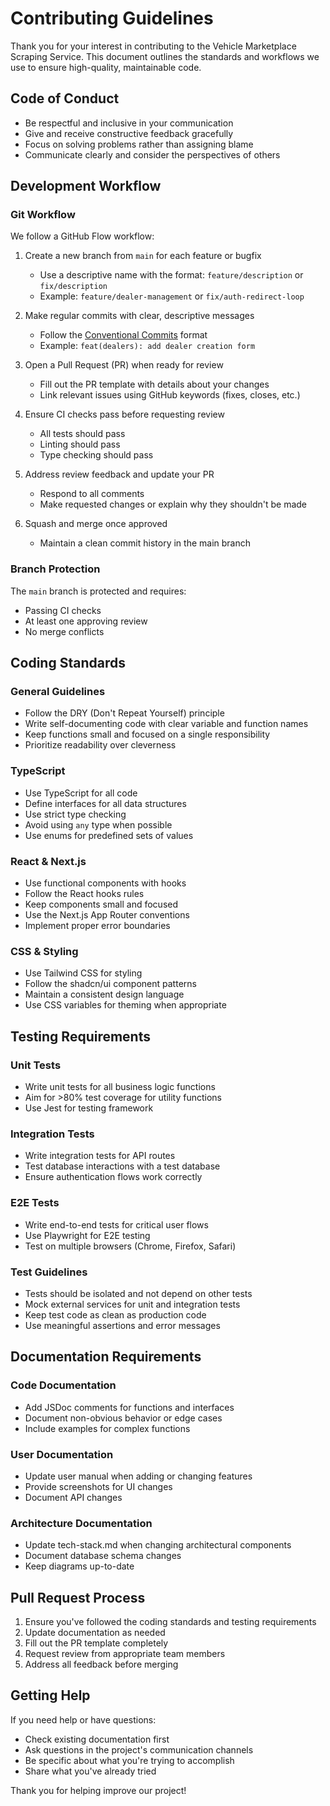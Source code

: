 # Contributing Guidelines

Thank you for your interest in contributing to the Vehicle Marketplace Scraping Service. This document outlines the standards and workflows we use to ensure high-quality, maintainable code.

## Code of Conduct

- Be respectful and inclusive in your communication
- Give and receive constructive feedback gracefully
- Focus on solving problems rather than assigning blame
- Communicate clearly and consider the perspectives of others

## Development Workflow

### Git Workflow

We follow a GitHub Flow workflow:

1. Create a new branch from `main` for each feature or bugfix
   - Use a descriptive name with the format: `feature/description` or `fix/description`
   - Example: `feature/dealer-management` or `fix/auth-redirect-loop`

2. Make regular commits with clear, descriptive messages
   - Follow the [Conventional Commits](https://www.conventionalcommits.org/) format
   - Example: `feat(dealers): add dealer creation form`

3. Open a Pull Request (PR) when ready for review
   - Fill out the PR template with details about your changes
   - Link relevant issues using GitHub keywords (fixes, closes, etc.)

4. Ensure CI checks pass before requesting review
   - All tests should pass
   - Linting should pass
   - Type checking should pass

5. Address review feedback and update your PR
   - Respond to all comments
   - Make requested changes or explain why they shouldn't be made

6. Squash and merge once approved
   - Maintain a clean commit history in the main branch

### Branch Protection

The `main` branch is protected and requires:
- Passing CI checks
- At least one approving review
- No merge conflicts

## Coding Standards

### General Guidelines

- Follow the DRY (Don't Repeat Yourself) principle
- Write self-documenting code with clear variable and function names
- Keep functions small and focused on a single responsibility
- Prioritize readability over cleverness

### TypeScript

- Use TypeScript for all code
- Define interfaces for all data structures
- Use strict type checking
- Avoid using `any` type when possible
- Use enums for predefined sets of values

### React & Next.js

- Use functional components with hooks
- Follow the React hooks rules
- Keep components small and focused
- Use the Next.js App Router conventions
- Implement proper error boundaries

### CSS & Styling

- Use Tailwind CSS for styling
- Follow the shadcn/ui component patterns
- Maintain a consistent design language
- Use CSS variables for theming when appropriate

## Testing Requirements

### Unit Tests

- Write unit tests for all business logic functions
- Aim for >80% test coverage for utility functions
- Use Jest for testing framework

### Integration Tests

- Write integration tests for API routes
- Test database interactions with a test database
- Ensure authentication flows work correctly

### E2E Tests

- Write end-to-end tests for critical user flows
- Use Playwright for E2E testing
- Test on multiple browsers (Chrome, Firefox, Safari)

### Test Guidelines

- Tests should be isolated and not depend on other tests
- Mock external services for unit and integration tests
- Keep test code as clean as production code
- Use meaningful assertions and error messages

## Documentation Requirements

### Code Documentation

- Add JSDoc comments for functions and interfaces
- Document non-obvious behavior or edge cases
- Include examples for complex functions

### User Documentation

- Update user manual when adding or changing features
- Provide screenshots for UI changes
- Document API changes

### Architecture Documentation

- Update tech-stack.md when changing architectural components
- Document database schema changes
- Keep diagrams up-to-date

## Pull Request Process

1. Ensure you've followed the coding standards and testing requirements
2. Update documentation as needed
3. Fill out the PR template completely
4. Request review from appropriate team members
5. Address all feedback before merging

## Getting Help

If you need help or have questions:
- Check existing documentation first
- Ask questions in the project's communication channels
- Be specific about what you're trying to accomplish
- Share what you've already tried

Thank you for helping improve our project!